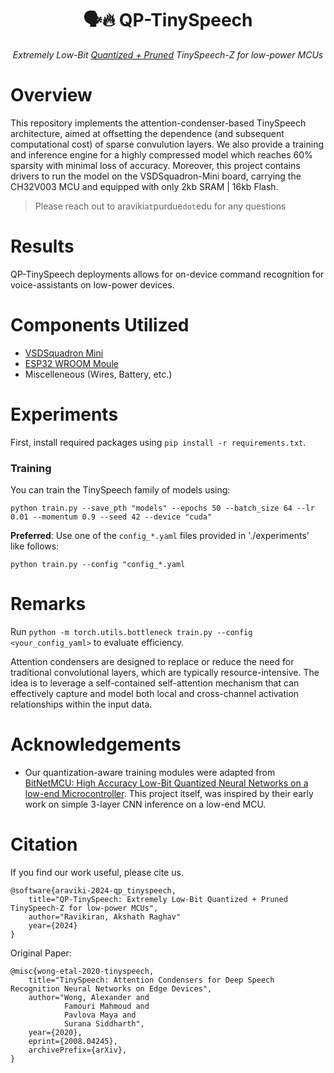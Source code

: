 <div align="center">

# 🗣️🔥 QP-TinySpeech

*Extremely Low-Bit <ins>Quantized + Pruned</ins> TinySpeech-Z for low-power MCUs*

</div>

# Overview 

This repository implements the attention-condenser-based TinySpeech architecture, aimed at offsetting the dependence (and subsequent computational cost) of  sparse convulution layers. We also provide a training and inference engine for a highly compressed model which reaches 60% sparsity with minimal loss of accuracy. Moreover, this project contains drivers to run the model on the VSDSquadron-Mini board, carrying the CH32V003 MCU and equipped with only 2kb SRAM | 16kb Flash.

> Please reach out to araviki`at`purdue`dot`edu for any questions 

# Results 

QP-TinySpeech deployments allows for on-device command recognition for voice-assistants on low-power devices. 

# Components Utilized 

- [VSDSquadron Mini](https://www.vlsisystemdesign.com/vsdsquadronmini/)
- [ESP32 WROOM Moule](https://www.espressif.com/en/products/socs/esp32) 
- Miscelleneous (Wires, Battery, etc.)

# Experiments 

First, install required packages using `pip install -r requirements.txt`. 

### Training 

You can train the TinySpeech family of models using: 

```
python train.py --save_pth "models" --epochs 50 --batch_size 64 --lr 0.01 --momentum 0.9 --seed 42 --device "cuda"
```

**Preferred**: Use one of the `config_*.yaml` files provided in './experiments' like follows: 

```
python train.py --config "config_*.yaml
```

# Remarks

Run `python -m torch.utils.bottleneck train.py --config <your_config_yaml>` to evaluate efficiency. 

Attention condensers are designed to replace or reduce the need for traditional convolutional layers, which are typically resource-intensive. The idea is to leverage a self-contained self-attention mechanism that can effectively capture and model both local and cross-channel activation relationships within the input data.

# Acknowledgements 

- Our quantization-aware training modules were adapted from [BitNetMCU: High Accuracy Low-Bit Quantized Neural Networks on a low-end Microcontroller](https://github.com/cpldcpu/BitNetMCU). This project itself, was inspired by their early work on simple 3-layer CNN inference on a low-end MCU. 

# Citation 

If you find our work useful, please cite us. 

```
@software{araviki-2024-qp_tinyspeech, 
    title="QP-TinySpeech: Extremely Low-Bit Quantized + Pruned TinySpeech-Z for low-power MCUs", 
    author="Ravikiran, Akshath Raghav"
    year={2024}
}
```

Original Paper: 
```
@misc{wong-etal-2020-tinyspeech, 
    title="TinySpeech: Attention Condensers for Deep Speech Recognition Neural Networks on Edge Devices", 
    author="Wong, Alexander and 
            Famouri Mahmoud and 
            Pavlova Maya and 
            Surana Siddharth", 
    year={2020},
    eprint={2008.04245},
    archivePrefix={arXiv},
}
```




